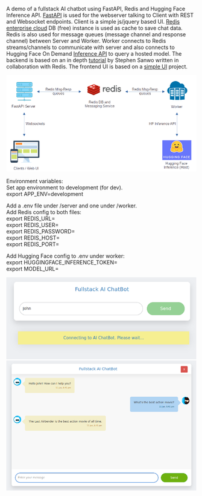 A demo of a fullstack AI chatbot using FastAPI, Redis and Hugging Face Inference API. 
[FastAPI](https://fastapi.tiangolo.com/) is used for the webserver talking to Client with REST and Websocket endpoints.
Client is a simple js/jquery based UI.
[Redis enterprise cloud](https://redis.com/try-free) DB (free) instance is used as cache to save chat data.
Redis is also used for message queues (message channel and response channel) between Server and Worker.
Worker connects to Redis streams/channels to communicate with server and also connects to Hugging Face On Demand [Inference API](https://huggingface.co/docs/api-inference/detailed_parameters#conversational-task) to query a hosted model.
The backend is based on an in depth [tutorial](https://blog.stephensanwo.dev/build-a-fullstack-ai-chatbot/series) by Stephen Sanwo written in collaboration with Redis. The frontend UI is based on a [simple UI](https://github.com/PandaWhoCodes/chatbot-frontend/) project.

![Fullstack AI Chatbot Architecture](FullstackChatbotArch.png)



Environment variables:  
Set app environment to development (for dev).  
export APP_ENV=development


Add a .env file under /server and one under /worker.  
Add Redis config to both files:  
export REDIS_URL=  
export REDIS_USER=  
export REDIS_PASSWORD=  
export REDIS_HOST=  
export REDIS_PORT=  


Add Hugging Face config to .env under worker:  
export HUGGINGFACE_INFERENCE_TOKEN=  
export MODEL_URL=  



![UI Enter name](UI_Name.png)  ![UI Chat screen](UI_Chat.png)
